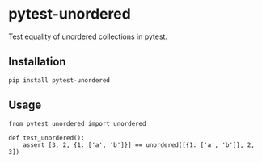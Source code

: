 # pytest-unordered

Test equality of unordered collections in pytest.

## Installation

    pip install pytest-unordered
    

## Usage

    from pytest_unordered import unordered
    
    def test_unordered():
        assert [3, 2, {1: ['a', 'b']}] == unordered([{1: ['a', 'b']}, 2, 3])
